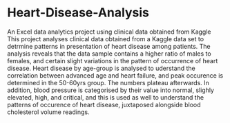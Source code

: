 # Heart-Disease-Analysis
An Excel data analytics project using clinical data obtained from Kaggle
This project analyses clinical data obtained from a Kaggle data set to detrmine patterns in presentation of heart disease among patients. 
The analysis reveals that the data sample contains a higher ratio of males to females, and certain slight variations in the pattern of occurrence of heart disease. 
Heart disease by age-group is analysed to uderstand the correlation between advanced age and heart failure, and peak occurence is determined in the 50-60yrs group. The numbers plateau afterwards. 
In addition, blood pressure is categorised by their value into normal, slighly elevated, high, and critical, and this is used as well to understand the patterns of occurence of heart disease, juxtaposed alongside blood cholesterol volume readings.
